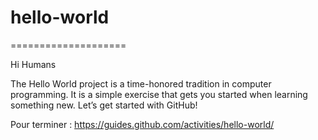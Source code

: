 # hello-world
====================

Hi Humans

The Hello World project is a time-honored tradition in computer programming. It is a simple exercise that gets you started when learning something new. Let’s get started with GitHub!

Pour terminer : https://guides.github.com/activities/hello-world/
